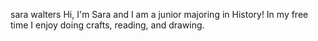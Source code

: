 sara walters
Hi, I'm Sara and I am a junior majoring in History! In my free time I enjoy doing crafts, reading, and drawing.